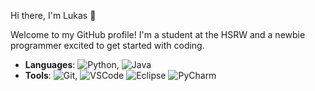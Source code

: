 Hi there, I'm Lukas 👋

Welcome to my GitHub profile! I'm a student at the HSRW and a newbie programmer excited to get started with coding.

- **Languages**: ![Python](https://img.shields.io/badge/-Python-3776AB?style=flat&logo=python&logoColor=white), ![Java](https://img.shields.io/badge/-Java-007396?style=flat&logo=java&logoColor=white)
- **Tools**: ![Git](https://img.shields.io/badge/-Git-F05032?style=flat&logo=git&logoColor=white), ![VSCode](https://img.shields.io/badge/-VSCode-007ACC?style=flat&logo=visual-studio-code&logoColor=white) ![Eclipse](https://img.shields.io/badge/-Eclipse-2C2255?style=flat&logo=eclipse&logoColor=white) ![PyCharm](https://img.shields.io/badge/-PyCharm-000000?style=flat&logo=pycharm&logoColor=white)

